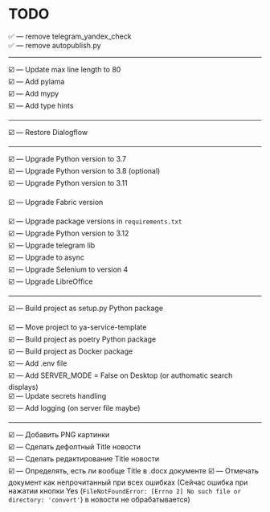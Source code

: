 # TODO

✅️ &mdash; remove telegram_yandex_check  
✅️ &mdash; remove autopublish.py

---

☑️ &mdash; Update max line length to 80  
☑️ &mdash; Add pylama  
☑️ &mdash; Add mypy  
☑️ &mdash; Add type hints  


---

☑️ &mdash; Restore Dialogflow  

---

☑️ &mdash; Upgrade Python version to 3.7  
☑️ &mdash; Upgrade Python version to 3.8 (optional)  
☑️ &mdash; Upgrade Python version to 3.11  

☑️ &mdash; Upgrade Fabric version

☑️ &mdash; Upgrade package versions in `requirements.txt`  
☑️ &mdash; Upgrade Python version to 3.12  
☑️ &mdash; Upgrade telegram lib  
☑️ &mdash; Upgrade to async  
☑️ &mdash; Upgrade Selenium to version 4  
☑️ &mdash; Upgrade LibreOffice  

---

☑️ &mdash; Build project as setup.py Python package 

☑️ &mdash; Move project to ya-service-template   
☑️ &mdash; Build project as poetry Python package  
☑️ &mdash; Build project as Docker package  
☑️ &mdash; Add .env file  
☑️ &mdash; Add SERVER_MODE = False on Desktop 
(or authomatic search displays)  
☑️ &mdash; Update secrets handling  
☑️ &mdash; Add logging (on server file maybe)  

---

☑️ &mdash; Добавить PNG картинки  
☑️ &mdash; Сделать дефолтный Title новости  
☑️ &mdash; Сделать редактирование Title новости  
☑️ &mdash; Определять, есть ли вообще Title в .docx документе
☑️ &mdash; Отмечать документ как непрочитанный при всех ошибках
(Сейчас ошибка при нажатии кнопки Yes 
(`FileNotFoundError: [Errno 2] No such file or directory: 'convert'`) 
в новости не обрабатывается)
